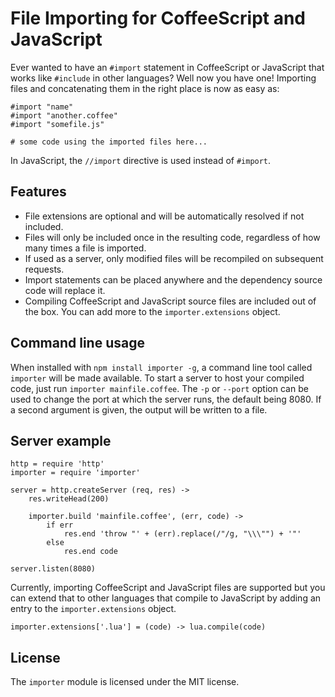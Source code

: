 File Importing for CoffeeScript and JavaScript
==============================================

Ever wanted to have an `#import` statement in CoffeeScript or JavaScript that works like `#include` in other languages?
Well now you have one!  Importing files and concatenating them in the right place is now as easy as:

    #import "name"
    #import "another.coffee"
    #import "somefile.js"
    
    # some code using the imported files here...
    
In JavaScript, the `//import` directive is used instead of `#import`.  

## Features

* File extensions are optional and will be automatically resolved if not included.  
* Files will only be included once in the resulting code, regardless of how many times a file is imported.
* If used as a server, only modified files will be recompiled on subsequent requests.
* Import statements can be placed anywhere and the dependency source code will replace it.
* Compiling CoffeeScript and JavaScript source files are included out of the box.  You can add more 
  to the `importer.extensions` object.
  
## Command line usage

When installed with `npm install importer -g`, a command line tool called `importer` will be made available.  To start a server
to host your compiled code, just run `importer mainfile.coffee`.  The `-p` or `--port` option can be used to change the port
at which the server runs, the default being 8080.  If a second argument is given, the output will be written to a file.

## Server example

    http = require 'http'
    importer = require 'importer'

    server = http.createServer (req, res) ->
        res.writeHead(200)
    
        importer.build 'mainfile.coffee', (err, code) ->
            if err
                res.end 'throw "' + (err).replace(/"/g, "\\\"") + '"'
            else
                res.end code
    
    server.listen(8080)

Currently, importing CoffeeScript and JavaScript files are supported but you can extend that to other languages that compile to
JavaScript by adding an entry to the `importer.extensions` object.

    importer.extensions['.lua'] = (code) -> lua.compile(code)
    
## License

The `importer` module is licensed under the MIT license.